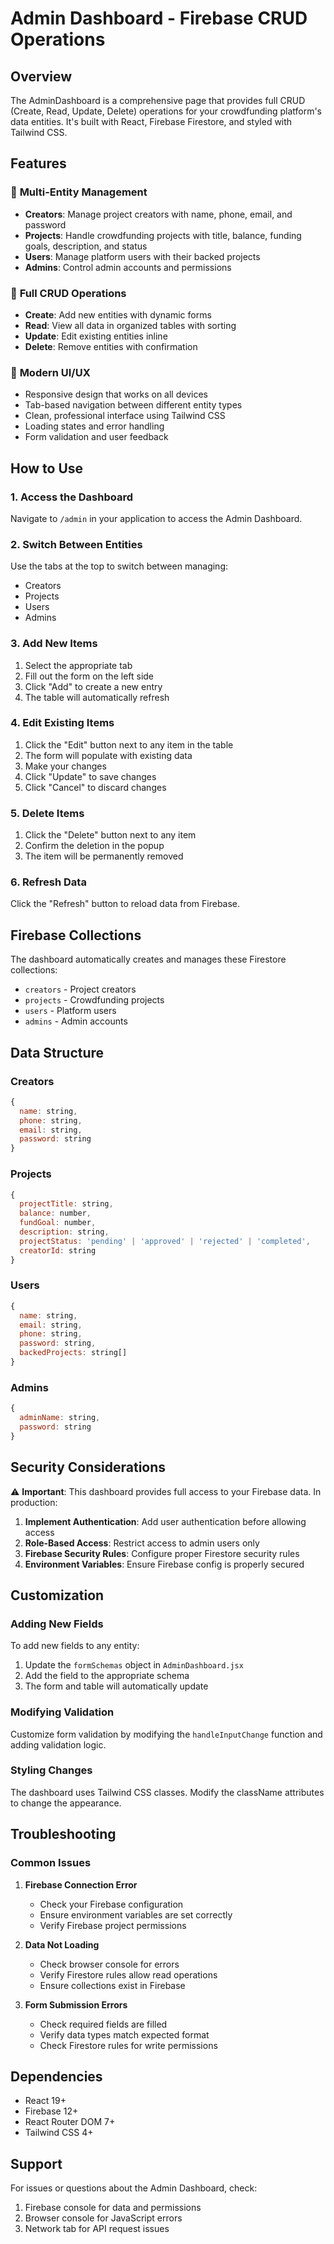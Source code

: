 # Admin Dashboard - Firebase CRUD Operations

## Overview
The AdminDashboard is a comprehensive page that provides full CRUD (Create, Read, Update, Delete) operations for your crowdfunding platform's data entities. It's built with React, Firebase Firestore, and styled with Tailwind CSS.

## Features

### 🔐 **Multi-Entity Management**
- **Creators**: Manage project creators with name, phone, email, and password
- **Projects**: Handle crowdfunding projects with title, balance, funding goals, description, and status
- **Users**: Manage platform users with their backed projects
- **Admins**: Control admin accounts and permissions

### 🚀 **Full CRUD Operations**
- **Create**: Add new entities with dynamic forms
- **Read**: View all data in organized tables with sorting
- **Update**: Edit existing entities inline
- **Delete**: Remove entities with confirmation

### 🎨 **Modern UI/UX**
- Responsive design that works on all devices
- Tab-based navigation between different entity types
- Clean, professional interface using Tailwind CSS
- Loading states and error handling
- Form validation and user feedback

## How to Use

### 1. **Access the Dashboard**
Navigate to `/admin` in your application to access the Admin Dashboard.

### 2. **Switch Between Entities**
Use the tabs at the top to switch between managing:
- Creators
- Projects  
- Users
- Admins

### 3. **Add New Items**
1. Select the appropriate tab
2. Fill out the form on the left side
3. Click "Add" to create a new entry
4. The table will automatically refresh

### 4. **Edit Existing Items**
1. Click the "Edit" button next to any item in the table
2. The form will populate with existing data
3. Make your changes
4. Click "Update" to save changes
5. Click "Cancel" to discard changes

### 5. **Delete Items**
1. Click the "Delete" button next to any item
2. Confirm the deletion in the popup
3. The item will be permanently removed

### 6. **Refresh Data**
Click the "Refresh" button to reload data from Firebase.

## Firebase Collections

The dashboard automatically creates and manages these Firestore collections:

- `creators` - Project creators
- `projects` - Crowdfunding projects
- `users` - Platform users
- `admins` - Admin accounts

## Data Structure

### Creators
```javascript
{
  name: string,
  phone: string,
  email: string,
  password: string
}
```

### Projects
```javascript
{
  projectTitle: string,
  balance: number,
  fundGoal: number,
  description: string,
  projectStatus: 'pending' | 'approved' | 'rejected' | 'completed',
  creatorId: string
}
```

### Users
```javascript
{
  name: string,
  email: string,
  phone: string,
  password: string,
  backedProjects: string[]
}
```

### Admins
```javascript
{
  adminName: string,
  password: string
}
```

## Security Considerations

⚠️ **Important**: This dashboard provides full access to your Firebase data. In production:

1. **Implement Authentication**: Add user authentication before allowing access
2. **Role-Based Access**: Restrict access to admin users only
3. **Firebase Security Rules**: Configure proper Firestore security rules
4. **Environment Variables**: Ensure Firebase config is properly secured

## Customization

### Adding New Fields
To add new fields to any entity:

1. Update the `formSchemas` object in `AdminDashboard.jsx`
2. Add the field to the appropriate schema
3. The form and table will automatically update

### Modifying Validation
Customize form validation by modifying the `handleInputChange` function and adding validation logic.

### Styling Changes
The dashboard uses Tailwind CSS classes. Modify the className attributes to change the appearance.

## Troubleshooting

### Common Issues

1. **Firebase Connection Error**
   - Check your Firebase configuration
   - Ensure environment variables are set correctly
   - Verify Firebase project permissions

2. **Data Not Loading**
   - Check browser console for errors
   - Verify Firestore rules allow read operations
   - Ensure collections exist in Firebase

3. **Form Submission Errors**
   - Check required fields are filled
   - Verify data types match expected format
   - Check Firestore rules for write permissions

## Dependencies

- React 19+
- Firebase 12+
- React Router DOM 7+
- Tailwind CSS 4+

## Support

For issues or questions about the Admin Dashboard, check:
1. Firebase console for data and permissions
2. Browser console for JavaScript errors
3. Network tab for API request issues
